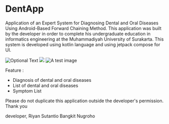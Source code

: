 # DentApp
Application of an Expert System for Diagnosing Dental and Oral Diseases Using Android-Based Forward Chaining Method.
This application was built by the developer in order to complete his undergraduate education in informatics engineering at the Muhammadiyah University of Surakarta.
This system is developed using kotlin language and using jetpack compose for UI.

![Optional Text](../DentApp/DentAPP_UI.png)
<img src="url/https://github.com/riyansutantio/DentApp/blob/master/DentAPP_UI.png">
![A test image](../DentApp/DentAPP_UI.png)

Feature :
- Diagnosis of dental and oral diseases
- List of dental and oral diseases
- Symptom List

Please do not duplicate this application outside the developer's permission.
Thank you

developer, Riyan Sutantio Bangkit Nugroho
